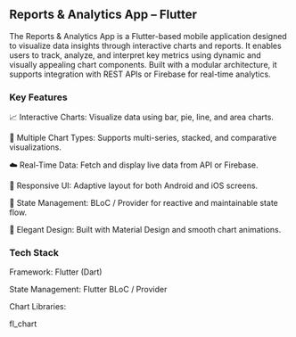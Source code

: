 ## Reports & Analytics App – Flutter

The Reports & Analytics App is a Flutter-based mobile application designed to visualize data insights through interactive charts and reports. It enables users to track, analyze, and interpret key metrics using dynamic and visually appealing chart components. Built with a modular architecture, it supports integration with REST APIs or Firebase for real-time analytics.

### Key Features

📈 Interactive Charts: Visualize data using bar, pie, line, and area charts.

🧩 Multiple Chart Types: Supports multi-series, stacked, and comparative visualizations.

☁️ Real-Time Data: Fetch and display live data from API or Firebase.

📱 Responsive UI: Adaptive layout for both Android and iOS screens.

🧠 State Management: BLoC / Provider for reactive and maintainable state flow.

🎨 Elegant Design: Built with Material Design and smooth chart animations.

### Tech Stack

Framework: Flutter (Dart)

State Management: Flutter BLoC / Provider

Chart Libraries:

fl_chart
